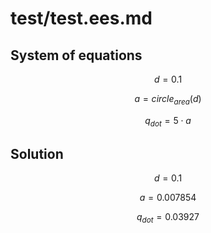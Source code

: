 # test/test.ees.md

## System of equations

$$d = 0.1$$

$$a = circle_{area}\left(
d\right)
$$

$$q_{dot} = 5 \cdot a$$

## Solution

$$d = 0.1$$

$$a = 0.007854$$

$$q_{dot} = 0.03927$$

